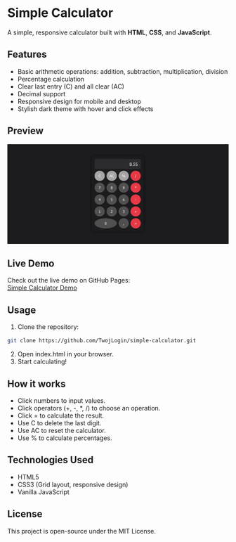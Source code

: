 # Simple Calculator

A simple, responsive calculator built with **HTML**, **CSS**, and **JavaScript**.

## Features

- Basic arithmetic operations: addition, subtraction, multiplication, division
- Percentage calculation
- Clear last entry (C) and all clear (AC)
- Decimal support
- Responsive design for mobile and desktop
- Stylish dark theme with hover and click effects

## Preview

![Calculator Preview](screenshot.png)

## Live Demo

Check out the live demo on GitHub Pages:  
[Simple Calculator Demo](https://Mitii146.github.io/simple-calculator/)

## Usage

1. Clone the repository:

```bash
git clone https://github.com/TwojLogin/simple-calculator.git
```

2. Open index.html in your browser.
3. Start calculating!

## How it works

- Click numbers to input values.
- Click operators (+, -, \*, /) to choose an operation.
- Click = to calculate the result.
- Use C to delete the last digit.
- Use AC to reset the calculator.
- Use % to calculate percentages.

## Technologies Used

- HTML5
- CSS3 (Grid layout, responsive design)
- Vanilla JavaScript

## License

This project is open-source under the MIT License.
